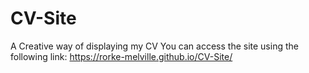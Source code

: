 # CV-Site
A Creative way of displaying my CV 
You can access the site using the following link: https://rorke-melville.github.io/CV-Site/
